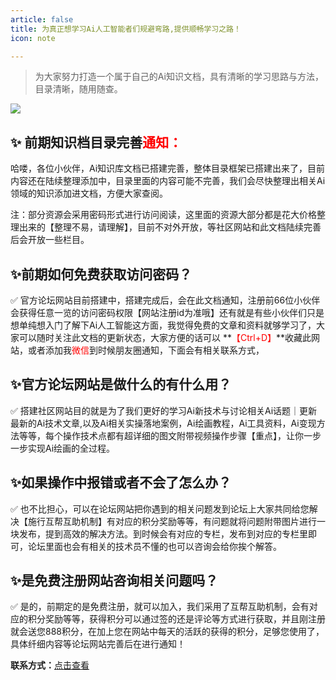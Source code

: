 ```yaml
---
article: false
title: 为真正想学习Ai人工智能者们规避弯路,提供顺畅学习之路！
icon: note

---
```


> 为大家努力打造一个属于自己的Ai知识文档，具有清晰的学习思路与方法，目录清晰，随用随查。

[![](https://img.shields.io/discord/1048780149899939881?color=%2385c8c8&label=Discord&logo=discord&style=for-the-badge)](https://baidu.com)

## ✨ 前期知识档目录完善<font color="red">通知：</font>

哈喽，各位小伙伴，Ai知识库文档已搭建完善，整体目录框架已搭建出来了，目前内容还在陆续整理添加中，目录里面的内容可能不完善，我们会尽快整理出相关Ai领域的知识添加进文档，方便大家查阅。

注：部分资源会采用密码形式进行访问阅读，这里面的资源大部分都是花大价格整理出来的【整理不易，请理解】，目前不对外开放，等社区网站和此文档陆续完善后会开放一些栏目。

## ✨前期如何免费获取访问密码？

✅ 官方论坛网站目前搭建中，搭建完成后，会在此文档通知，注册前66位小伙伴会获得任意一览的访问密码权限【网站注册id为准哦】还有就是有些小伙伴们只是想单纯想入门了解下Ai人工智能这方面，我觉得免费的文章和资料就够学习了，大家可以随时关注此文档的更新状态，大家方便的话可以 **<font color="red">【Ctrl+D】</font>**收藏此网站，或者添加我<font color="red">微信</font>到时候朋友圈通知，下面会有相关联系方式，

## ✨官方论坛网站是做什么的有什么用？

✅ 搭建社区网站目的就是为了我们更好的学习Ai新技术与讨论相关Ai话题｜更新最新的Ai技术文章,以及Ai相关实操落地案例，Ai绘画教程，Ai工具资料，Ai变现方法等等，每个操作技术点都有超详细的图文附带视频操作步骤【重点】，让你一步一步实现Ai绘画的全过程。

## ✨如果操作中报错或者不会了怎么办？

✅ 也不比担心，可以在论坛网站把你遇到的相关问题发到论坛上大家共同给您解决【施行互帮互助机制】有对应的积分奖励等等，有问题就将问题附带图片进行一块发布，提到高效的解决方法。到时候会有对应的专栏，发布到对应的专栏里即可，论坛里面也会有相关的技术员不懂的也可以咨询会给你挨个解答。

## ✨是免费注册网站咨询相关问题吗？

✅ 是的，前期定的是免费注册，就可以加入，我们采用了互帮互助机制，会有对应的积分奖励等等，获得积分可以通过签的还是评论等方式进行获取，并且刚注册就会送您888积分，在加上您在网站中每天的活跃的获得的积分，足够您使用了，具体纤细内容等论坛网站完善后在进行通知！



**联系方式：**[点击查看](http://biji.chuqiyx.com/Aboutus.html#%E8%81%94%E7%B3%BB%E6%96%B9%E5%BC%8F)

